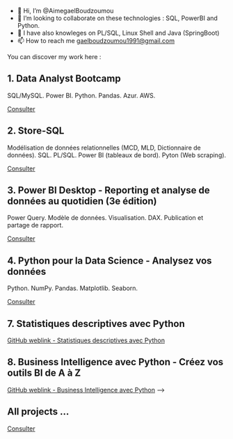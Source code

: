 - 👋 Hi, I’m @AimegaelBoudzoumou
- 💞️ I’m looking to collaborate on these technologies : SQL, PowerBI and Python.
- 👀 I have also knowleges on PL/SQL, Linux Shell and Java (SpringBoot)
- 📫 How to reach me gaelboudzoumou1991@gmail.com
<!-- 👀 I’m interested in Linux, Testing Software, Java, SQL and PL/SQL jobs -->
<!-- 🌱 I’m currently learning Shell, PL/SQL and SpringBoot -->

You can discover my work here :

## 1. Data Analyst Bootcamp

SQL/MySQL. Power BI. Python. Pandas. Azur. AWS. <!-- Adding Excel later -->

[Consulter](https://github.com/AimegaelBoudzoumou/Data-Analyst-Bootcamp)

## 2. Store-SQL
Modélisation de données relationnelles (MCD, MLD, Dictionnaire de données). SQL. PL/SQL. Power BI (tableaux de bord). Pyton (Web scraping).

[Consulter](https://github.com/AimegaelBoudzoumou/Store-SQL)

<!--
## 3. Le langage SQL pour la Data Science
[Consulter](https://github.com/AimegaelBoudzoumou/#)
-->

<!--
## 4. Power BI Desktop - Traiter, analyser les données et concevoir des tableaux de bord
[Consulter](https://github.com/AimegaelBoudzoumou/#)
-->

## 3. Power BI Desktop - Reporting et analyse de données au quotidien (3e édition)

Power Query. Modèle de données. Visualisation. DAX. Publication et partage de rapport.

[Consulter](https://github.com/AimegaelBoudzoumou/#)

<!--
## 5. Power BI - Many projects
[Power BI - Many projects](https://github.com/AimegaelBoudzoumou/Power-BI-Many-Projects)
-->

## 4. Python pour la Data Science - Analysez vos données
Python. NumPy. Pandas. Matplotlib. Seaborn.

[Consulter](https://github.com/AimegaelBoudzoumou/#)

<!--
```python
def verifier_port(port_number):
    """vérifier port
    
    Cette fonction permet de vérifier si le port pour Jupyter Notebook est valide
    Argument : un nombre entier positif, les autres types types ne sont pas acceptés
    Retourne une chaîne de caractères
    """
    
    if (isinstance(port_number, int)):
        
        valid_ports = {8888, 8889, 8890}
        
        if port_number in valid_ports:
            
            return "Port valide"
            
        else:
            
            return "Port invalide"
    
    else:
        
        return "Port invalide"
```
-->

<!--
```python
def renommer_notebook(actual_notebook_name, desire_notebook_name):
    """Cette fonction doit retourner le nouveau nom du notebook en respectant les bonnes 
    pratiques, c'est-à-dire en remplaçant tous les espaces par des underscores et en 
    ajoutant l'extension ".ipynb" à la fin du nom.
    La méthode strip() suffit à vérifier si la chaîne est vide ou ne contient que des espaces.
    
    Arguments : prend en entrée le nom actuel d'un notebook (sous forme de chaîne) 
    et un nouveau nom désiré (également sous forme de chaîne)
    
    Retourne le nouveau nom du notebook qui est une chaîne de caractères
    
    """
    
    if not desire_notebook_name.strip():
        return "Untitled.ipynb"
    
    return desire_notebook_name.replace(' ', '_') + ".ipynb"
```
-->

## 7. Statistiques descriptives avec Python
[GitHub weblink - Statistiques descriptives avec Python](https://github.com/AimegaelBoudzoumou/#)

## 8. Business Intelligence avec Python - Créez vos outils BI de A à Z
[GitHub weblink - Business Intelligence avec Python](https://github.com/AimegaelBoudzoumou/#)
-->
## All projects ...
[Consulter](https://github.com/AimegaelBoudzoumou?tab=repositories)
